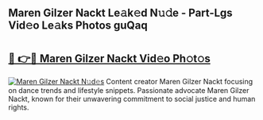 ## Maren Gilzer Nackt Le𝚊k𝚎d N𝚞𝚍e - Part-Lgs Vid𝚎o Le𝚊ks Photos guQaq

# <h2><a href="http://fb055cd.evod.top/?m=Maren+Gilzer+Nackt">🔗 👉🔴 Maren Gilzer Nackt Vid𝚎o Ph𝚘t𝚘s</a></h2>

[![Maren Gilzer Nackt N𝚞d𝚎s](https://i.imgur.com/8V9OHl7.gif)](http://fb055cd.evod.top/?m=Maren+Gilzer+Nackt)
Content creator Maren Gilzer Nackt focusing on dance trends and lifestyle snippets. Passionate advocate Maren Gilzer Nackt, known for their unwavering commitment to social justice and human rights. 
